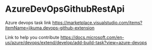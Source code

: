 # AzureDevOpsGithubRestApi

Azure devops task link https://marketplace.visualstudio.com/items?itemName=jikuma.devops-github-extension

Link to help you contribute https://docs.microsoft.com/en-us/azure/devops/extend/develop/add-build-task?view=azure-devops
